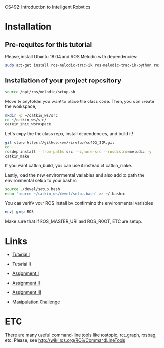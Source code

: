 CS492: Introduction to Intelligent Robotics

# Installation
## Pre-requites for this tutorial
Please, install Ubuntu 18.04 and ROS Melodic with dependencies:
~~~~bash
sudo apt-get install ros-melodic-trac-ik ros-melodic-trac-ik-python ros-melodic-moveit-ros ros-melodic-moveit-planners* ros-melodic-moveit-ros-planning* ros-melodic-moveit-ros-move-group ros-melodic-moveit-ros-control-interface ros-melodic-moveit-kinematics ros-melodic-industrial-msgs ros-melodic-moveit-kinematics ros-melodic-ddynamic-reconfigure ros-melodic-gazebo-plugins ros-melodic-rqt-py-trees ros-melodic-py-trees* ros-melodic-gripper-action-controller ros-melodic-rqt-joint-trajectory-controller python-catkin-tools python-pyassimp ros-melodic-soem ros-melodic-effort-controllers -y
~~~~

## Installation of your project repository
~~~~bash
source /opt/ros/melodic/setup.sh
~~~~

Move to anyfolder you want to place the class code. Then, you can create the workspace,
~~~~bash
mkdir -p ~/catkin_ws/src
cd ~/catkin_ws/src/
catkin_init_workspace
~~~~

Let's copy the the class repo, install dependencies, and build it!
~~~~bash
git clone https://github.com/rirolab/cs492_IIR.git
cd ..
rosdep install --from-paths src --ignore-src --rosdistro=melodic -y
catkin_make
~~~~
If you want catkin_build, you can use it instead of catkin_make.

Lastly, load the new environmental variables and also add to path the environmental setup to your bashrc
~~~~bash
source ./devel/setup.bash
echo 'source ~/catkin_ws/devel/setup.bash' >> ~/.bashrc
~~~~

You can verify your ROS install by confirming the environmental variables
~~~~bash
env| grep ROS
~~~~

Make sure that if ROS_MASTER_URI and ROS_ROOT, ETC are setup. 


# Links 
- [Tutorial I](tutorial_1/README.md)
- [Tutorial II]()

- [Assignment I](assignment_1/README.md)
- [Assignment II]()
- [Assignment III]()

- [Manipulation Challenge](manip_challenge/README.md)


# ETC
There are many useful command-line tools like rostopic, rqt_graph, rosbag, etc. Please, see http://wiki.ros.org/ROS/CommandLineTools






